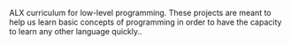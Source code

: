 ALX curriculum for low-level programming. These projects are meant to help us learn basic concepts of programming in order to have the capacity to learn any other language quickly..

